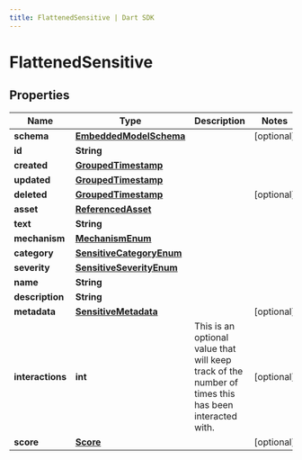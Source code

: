 ```yaml
---
title: FlattenedSensitive | Dart SDK
---
```


# FlattenedSensitive

## Properties
Name | Type | Description | Notes
------------ | ------------- | ------------- | -------------
**schema** | [**EmbeddedModelSchema**](EmbeddedModelSchema) |  | [optional] 
**id** | **String** |  | 
**created** | [**GroupedTimestamp**](GroupedTimestamp) |  | 
**updated** | [**GroupedTimestamp**](GroupedTimestamp) |  | 
**deleted** | [**GroupedTimestamp**](GroupedTimestamp) |  | [optional] 
**asset** | [**ReferencedAsset**](ReferencedAsset) |  | 
**text** | **String** |  | 
**mechanism** | [**MechanismEnum**](MechanismEnum) |  | 
**category** | [**SensitiveCategoryEnum**](SensitiveCategoryEnum) |  | 
**severity** | [**SensitiveSeverityEnum**](SensitiveSeverityEnum) |  | 
**name** | **String** |  | 
**description** | **String** |  | 
**metadata** | [**SensitiveMetadata**](SensitiveMetadata) |  | [optional] 
**interactions** | **int** | This is an optional value that will keep track of the number of times this has been interacted with. | [optional] 
**score** | [**Score**](Score) |  | [optional] 


